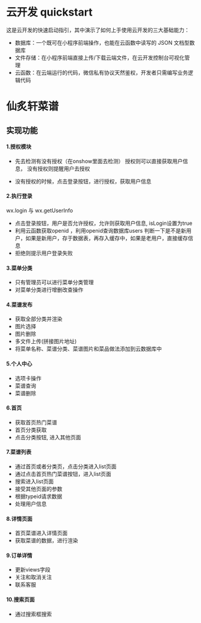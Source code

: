 # 云开发 quickstart

这是云开发的快速启动指引，其中演示了如何上手使用云开发的三大基础能力：

- 数据库：一个既可在小程序前端操作，也能在云函数中读写的 JSON 文档型数据库
- 文件存储：在小程序前端直接上传/下载云端文件，在云开发控制台可视化管理
- 云函数：在云端运行的代码，微信私有协议天然鉴权，开发者只需编写业务逻辑代码

# 仙炙轩菜谱

## 实现功能

#### 1.授权模块

* 先去检测有没有授权（在onshow里面去检测）
  授权则可以直接获取用户信息，
	没有授权则提醒用户去授权

* 没有授权的时候，点击登录按钮，进行授权，获取用户信息

#### 2.执行登录

wx.login 与 wx.getUserInfo

* 点击登录按钮，用户是否允许授权，允许则获取用户信息, isLogin设置为true
* 利用云函数获取openid ，利用openid查询数据库users 判断一下是不是新用户，如果是新用户，存于数据表，再存入缓存中，如果是老用户，直接缓存信息
* 拒绝则提示用户登录失败
#### 3.菜单分类
* 只有管理员可以进行菜单分类管理
* 对菜单分类进行增删改查操作
#### 4.菜谱发布
* 获取全部分类并渲染
* 图片选择
* 图片删除
* 多文件上传(拼接图片地址)
* 将菜单名称、菜谱分类、菜谱图片和菜品做法添加到云数据库中
#### 5.个人中心
* 选项卡操作
* 菜谱查询
* 菜谱删除

#### 6.首页
* 获取首页热门菜谱
* 首页分类获取
* 点击分类按钮, 进入其他页面

#### 7.菜谱列表
* 通过首页或者分类页，点击分类进入list页面
* 通过点击首页热门菜谱按钮，进入list页面
* 搜索进入list页面
* 接受其他页面的参数
* 根据typeid请求数据
* 处理用户信息

#### 8.详情页面
* 首页菜谱进入详情页面
* 获取菜谱的数据，进行渲染
#### 9.订单详情
* 更新views字段
* 关注和取消关注
* 联系客服
#### 10.搜索页面
* 通过搜索框搜索


